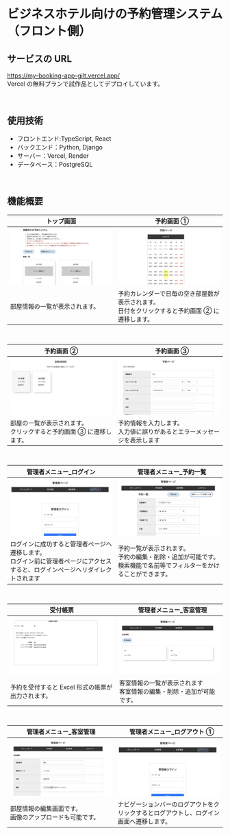 # ビジネスホテル向けの予約管理システム（フロント側）

## サービスの URL

https://my-booking-app-gilt.vercel.app/<br/>
Vercel の無料プランで試作品としてデプロイしています。

  <br/>

## 使用技術

- フロントエンド:TypeScript, React
- バックエンド：Python, Django
- サーバー：Vercel, Render
- データベース：PostgreSQL

<br/>

## 機能概要

| トップ画面                          | 　予約画面 ①                                                                                      |
| ----------------------------------- | ------------------------------------------------------------------------------------------------- |
| ![Top画面](/docs/img/home_1_1.jpeg) | ![予約画面](/docs/img/Reservation_1_1.jpeg)                                                       |
| 部屋情報の一覧が表示されます。      | 予約カレンダーで日毎の空き部屋数が表示されます。<br>日付をクリックすると予約画面 ② に遷移します。 |

<br>

| 予約画面 ②                                                            | 　予約画面 ③                                                               |
| --------------------------------------------------------------------- | -------------------------------------------------------------------------- |
| ![Top画面](/docs/img/Reservation_1_2.jpeg)                            | ![予約画面](/docs/img/Reservation_1_3.jpeg)                                |
| 部屋の一覧が表示されます。<br>クリックすると予約画面 ③ に遷移します。 | 予約情報を入力します。<br>入力値に誤りがあるとエラーメッセージを表示します |

<br>

| 管理者メニュー\_ログイン                                                                                                         | 　管理者メニュー\_予約一覧                                                                                             |
| -------------------------------------------------------------------------------------------------------------------------------- | ---------------------------------------------------------------------------------------------------------------------- |
| ![Top画面](/docs/img/Login_1_1.jpeg)                                                                                             | ![予約画面](/docs/img/Reservation_1_4.jpeg)                                                                            |
| ログインに成功すると管理者ページへ遷移します。<br>ログイン前に管理者ページにアクセスすると、ログインページへリダイレクトされます | 予約一覧が表示されます。<br>予約の編集・削除・追加が可能です。<br>検索機能で名前等でフィルターをかけることができます。 |

<br>

| 受付帳票                                          | 　管理者メニュー\_客室管理                                              |
| ------------------------------------------------- | ----------------------------------------------------------------------- |
| ![Top画面](/docs/img/Report_1_1.jpeg)             | ![予約画面](/docs/img/Room_1_1.jpeg)                                    |
| 予約を受付すると Excel 形式の帳票が出力されます。 | 客室情報の一覧が表示されます<br> 客室情報の編集・削除・追加が可能です。 |

<br>

| 管理者メニュー\_客室管理                                   | 　管理者メニュー\_ログアウト ①                                                         |
| ---------------------------------------------------------- | -------------------------------------------------------------------------------------- |
| ![Top画面](/docs/img/Room_1_2.jpeg)                        | ![予約画面](/docs/img/Login_1_1.jpeg)                                                  |
| 部屋情報の編集画面です。<br>画像のアップロードも可能です。 | ナビゲーションバーのログアウトをクリックするとログアウトし、ログイン画面へ遷移します。 |

<br>
